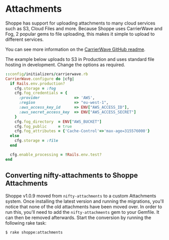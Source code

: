 # Attachments

Shoppe has support for uploading attachments to many cloud services
such as S3, Cloud Files and more. Because Shoppe uses CarrierWave and Fog,
2 popular gems to file uploading, this makes it simple to upload
to different services.

You can see more information on the [CarrierWave GitHub readme](https://github.com/carrierwaveuploader/carrierwave#fog).

The example below uploads to S3 in Production and uses standard file
hosting in development. Change the options as required.

```ruby
::config/initializers/carrierwave.rb
CarrierWave.configure do |cfg|
  if Rails.env.production?
    cfg.storage = :fog
    cfg.fog_credentials = {
      :provider               => 'AWS',
      :region                 => "eu-west-1",
      :aws_access_key_id      => ENV["AWS_ACCESS_ID"],
      :aws_secret_access_key  => ENV["AWS_ACCESS_SECRET"]
    }
    cfg.fog_directory  = ENV["AWS_BUCKET"]
    cfg.fog_public     = true
    cfg.fog_attributes = {'Cache-Control'=>'max-age=315576000'}
  else
    cfg.storage = :file
  end

  cfg.enable_processing = !Rails.env.test?
end
```

## Converting nifty-attachments to Shoppe Attachments

Shoppe v1.0.9 moved from `nifty-attachments` to a custom Attachments system.
Once installing the latest version and running the migrations, you'll notice 
that none of the old attachments have been moved over. In order to run this, you'll
need to add the `nifty-attachments` gem to your Gemfile. It can then be
removed afterwards. Start the conversion by running the following rake task:

```bash
$ rake shoppe:attachments
```